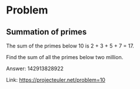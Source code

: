 Problem
===

Summation of primes
---

The sum of the primes below 10 is 2 + 3 + 5 + 7 = 17.

Find the sum of all the primes below two million.

Answer: 142913828922

Link: https://projecteuler.net/problem=10